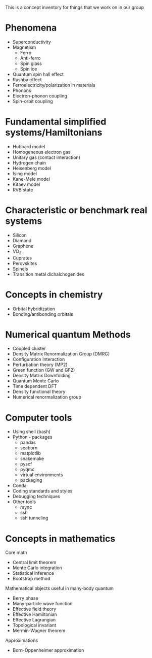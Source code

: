 
This is a concept inventory for things that we work on in our group

# Phenomena

* Superconductivity
* Magnetism 
    - Ferro
    - Anti-ferro
    - Spin glass
    - Spin ice
* Quantum spin hall effect
* Rashba effect
* Ferroelectricity/polarization in materials
* Phonons
* Electron-phonon coupling
* Spin-orbit coupling

# Fundamental simplified systems/Hamiltonians

* Hubbard model
* Homogeneous electron gas
* Unitary gas (contact interaction)
* Hydrogen chain
* Heisenberg model
* Ising model
* Kane-Mele model
* Kitaev model
* RVB state

# Characteristic or benchmark real systems

* Silicon
* Diamond
* Graphene
* VO<sub>2</sub>
* Cuprates
* Perovskites
* Spinels
* Transition metal dichalchogenides

# Concepts in chemistry

* Orbital hybridization
* Bonding/antibonding orbitals

# Numerical quantum Methods

* Coupled cluster
* Density Matrix Renormalization Group (DMRG)
* Configuration Interaction
* Perturbation theory (MP2)
* Green function (GW and GF2)
* Density Matrix Downfolding
* Quantum Monte Carlo
* Time dependent DFT
* Density functional theory
* Numerical renormalization group

# Computer tools

* Using shell (bash)
* Python - packages
    - pandas
    - seaborn
    - matplotlib
    - snakemake
    - pyscf
    - pyqmc
    - virtual environments
    - packaging
* Conda
* Coding standards and styles
* Debugging techniques
* Other tools
    - rsync
    - ssh
    - ssh tunneling

# Concepts in mathematics

Core math
* Central limit theorem
* Monte Carlo integration
* Statistical inference
* Bootstrap method

Mathematical objects useful in many-body quantum
* Berry phase
* Many-particle wave function
* Effective field theory
* Effective Hamiltonian
* Effective Lagrangian 
* Topological invariant
* Mermin-Wagner theorem

Approximations
* Born-Oppenheimer approximation
